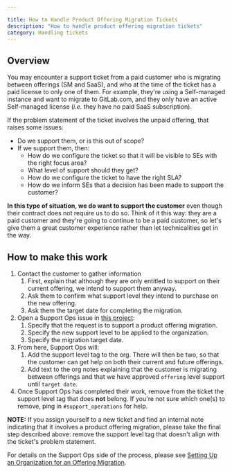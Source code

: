 ```yaml
---

title: How to Handle Product Offering Migration Tickets
description: "How to handle product offering migration tickets"
category: Handling tickets
---
```




## Overview

You may encounter a support ticket from a paid customer who is migrating
between offerings (SM and SaaS), and who at the time of the ticket has a paid
license to only one of them. For example, they're using a Self-managed instance
and want to migrate to GitLab.com, and they only have an active Self-managed
license (*i.e.* they have no paid SaaS subscription).

If the problem statement of the ticket involves the unpaid offering, that
raises some issues:

- Do we support them, or is this out of scope?
- If we support them, then:
  - How do we configure the ticket so that it will be visible to SEs with the
    right focus area?
  - What level of support should they get?
  - How do we configure the ticket to have the right SLA?
  - How do we inform SEs that a decision has been made to support the customer?

**In this type of situation, we do want to support the customer** even though
their contract does not require us to do so. Think of it this way: they are a
paid customer and they're going to continue to be a paid customer, so let's
give them a great customer experience rather than let technicalities get in the
way.

## How to make this work

1. Contact the customer to gather information
   1. First, explain that although they are only entitled to support on their
      current offering, we intend to support them anyway.
   1. Ask them to confirm what support level they intend to purchase on the new
      offering.
   1. Ask them the target date for completing the migration.
1. Open a Support Ops issue in
   [this project](https://gitlab.com/gitlab-com/support/support-ops/zendesk-organizations):
   1. Specify that the request is to support a product offering migration.
   1. Specify the new support level to be applied to the organization.
   1. Specify the migration target date.
1. From here, Support Ops will:
   1. Add the support level tag to the org. There will then be two, so that the
      customer can get help on both their current and future offerings.
   1. Add text to the org notes explaining that the customer is migrating
      between offerings and that we have approved `offering` level support until
      `target date`.
1. Once Support Ops has completed their work, remove from the ticket the support
   level tag that does **not** belong. If you're not sure which one(s) to
   remove, ping in `#support_operations` for help.

**NOTE:** If you assign yourself to a new ticket and find an internal note
indicating that it involves a product offering migration, please take
the final step described above: remove the support level tag that doesn't
align with the ticket's problem statement.

For details on the Support Ops side of the process, please see
[Setting Up an Organization for an Offering Migration](../support-ops/workflows/setting_up_organizations_for_offering_migrations.html).
